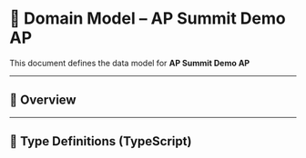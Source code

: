 # 🧩 Domain Model – AP Summit Demo AP

This document defines the data model for **AP Summit Demo AP**

---

## 🌱 Overview

---

## 🧠 Type Definitions (TypeScript)


